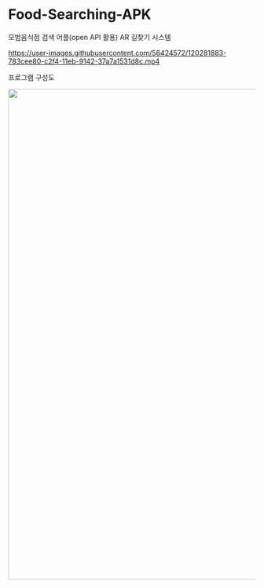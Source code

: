 # Food-Searching-APK
모범음식점 검색 어플(open API 활용) AR 길찾기 시스템

https://user-images.githubusercontent.com/56424572/120281883-783cee80-c2f4-11eb-9142-37a7a1531d8c.mp4


프로그램 구성도

<img src = "https://user-images.githubusercontent.com/56424572/120973199-977ec480-c7a9-11eb-9165-60ebd6e6f328.png" width="1000px">
